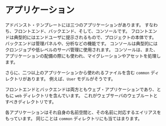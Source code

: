アプリケーション
================

アドバンスト・テンプレートには三つのアプリケーションがあります。
すなわち、フロントエンド、バックエンド、そして、コンソールです。
フロントエンドは典型的にはエンドユーザに提示されるもので、プロジェクトの本体です。
バックエンドは管理パネルや、分析などの機能です。
コンソールは典型的にはクロンジョブや低レベルのサーバ管理に使用されます。
コンソールは、また、アプリケーションの配備の際にも使われ、マイグレーションやアセットを処理します。

さらに、二つ以上のアプリケーションから使われるファイルを含む `common` ディレクトリがあります。
例えば、`User` モデルがそうです。

フロントエンドとバックエンドは両方ともウェブ・アプリケーションであり、ともに `web` ディレクトリを含んでいます。
これがウェブサーバのウェブルートとすべきディレクトリです。

各アプリケーションはそれ自身の名前空間と、その名前に対応するエイリアスをもっています。
同じことは `common` ディレクトリにも当てはまります。
